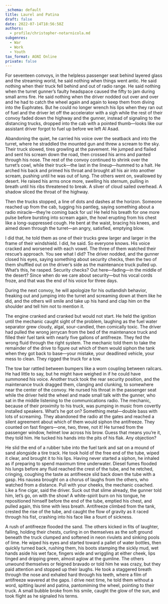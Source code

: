 ```yaml
---
_schema: default
title: Laurel and Patina
draft: false
date: 2022-07-14T18:56:58Z
authors:
  - profile/christopher-notarnicola.md
subgenres:
  - War
  - Work
  - Youth
tax_format: AGNI Online
private: false
---
```


For seventeen convoys, in the helpless passenger seat behind layered glass and the streaming world, he said nothing when things went antic. He said nothing when their truck fell behind and out of radio range. He said nothing when the turret gunner’s faulty headspace caused the fifty to jam during small arms fire. He said nothing when the driver nodded out over and over and he had to catch the wheel again and again to keep them from diving into the Euphrates. But he could no longer wrench his lips when they ran out of fuel and the driver let off the accelerator with a sigh while the rest of their convoy faded down the highway and the gunner, instead of signaling to the distancing trucks, dropped into the cab with a pointed thumb—looks like our assistant driver forgot to fuel up before we left Al Asad.

Abandoning the quiet, he carried his voice over the seatback and into the turret, where he straddled the mounted gun and threw a scream to the sky. Their truck slowed, tires growling at the pavement. He jumped and flailed and sent his scream down the road, then crossed his arms and panted through his nose. The rest of the convoy continued to shrink over the turret’s cowl, while their truck—the last in the lineup—hummed to a halt. He arched his back and primed his throat and brought all his air into another scream, pushing until he was out of lung. The others went on, swallowed by desert. He raised his arms once more, swelling his sternum, pulling in breath until his ribs threatened to break. A sliver of cloud sailed overhead. A shadow sliced the throat of the highway.

Then the trucks stopped, a line of dots and dashes at the horizon. Someone reached up from the cab, tugging his pantleg, saying something about a radio miracle—they’re coming back for us\! He held his breath for one more pulse before bursting into scream again, the howl erupting from his chest like a long-suppressed cough. He bent at the waist, bracing his knees, and aimed down through the turret—an angry, satisfied, emptying blow.

I did that, he told them as one of their trucks grew larger and larger in the frame of their windshield. I did, he said. So everyone knows. His voice cracked and worsened with each vowel. The three of them watched their rescue’s approach. You see what I did? The driver nodded, and the gunner closed his eyes, saying something about security checks, then the two of them shuffled out on the driver’s side as the maintenance truck pulled up. What’s this, he rasped. Security checks? Out here—fading—in the middle of the desert? Since when do we care about security—but his vocal cords froze, and that was the end of his voice for three days.

During the next convoy, he will apologize for his outlandish behavior, freaking out and jumping into the turret and screaming down at them like he did, and the others will smile and take up his hand and clap him on the shoulder and tell him not to mention it.

The engine cranked and cranked but would not start. He held the ignition until the mechanic caught sight of the problem, laughing as the fuel water separator grew cloudy, algal, sour-candied, then comically toxic. The driver had pulled the wrong jerrycan from the bed of the maintenance truck and filled their fuel tank with nearly five gallons of antifreeze. They fed the wrong fluid through the right system. The mechanic told them to take the remainder of the drive to figure out which of them would siphon the tank when they got back to base—your mistake, your deadlined vehicle, your mess to clean. They rigged the truck for a tow.

The tow bar rattled between bumpers like a worn coupling between railcars. He had little to say, but he might have weighed in if he could have summoned his voice. Another truck took the rear security position, and the maintenance truck dragged them, clanging and clunking, to somewhere near the center of the convoy. He nursed his throat in the passenger seat while the driver held the wheel and made small talk with the gunner, who sat in the middle listening to the communications radio. The mechanic, because of their proximity to his truck, was pumping in music from covertly installed speakers. What’s he got on? Something metal—double bass with lots of screaming. They abandoned the radio at the gates and reached a silent agreement about which of them would siphon the antifreeze. They counted on fast fingers—one, two, three, not it\! He turned from the passenger window, helmet low across his brow. Guess that means you’re it, they told him. He tucked his hands into the pits of his flak. Any objection?

He slid the end of a rubber tube into the fuel tank and sat on a mound of sand alongside a tire track. He took hold of the free end of the tube, wiped it clear, and brought it to his lips. Having never started a siphon, he inhaled as if preparing to spend maximum time underwater. Diesel fumes flooded his lungs before any fluid reached the crest of the tube, and he retched, cringing, coughing the taste as antifreeze slid back down the tube with a gasp. His nausea brought on a chorus of laughs from the others, who watched from a distance. Pull with your cheeks, the mechanic coached. Like a fine cigar, said the driver. Suck out that slime already, the gunner told him, let’s go, on with the show\! A white-spirit burn on his tongue, he repositioned himself before the end of the tube, emptied his chest, and pulled again, this time with less breath. Antifreeze climbed from the tank, crested the rise of the tube, and caught the flow of gravity as it raced through his fist, crashing into his face like a fount of sickness.

A rush of antifreeze flooded the sand. The others kicked in fits of laughter, falling, holding their chests, curling in on themselves as the soft ground beneath the truck clumped and softened in neon rivulets and sinking pools of lime. He wiped his eyes and started toward a pallet of water bottles, then quickly turned back, rushing them, his boots stamping the sickly mud, wet hands aside his wet face, fingers wide and wriggling at either cheek, lips tinged and dripping green, almost aglow at the gumline. The others unwound themselves or feigned bravado or told him he was crazy, but they paid attention and stopped up their laughs. He took a staggered breath through the nose and exhaled hard through his teeth, where a film of antifreeze wavered at the gaps. I drive next time, he told them without a word, spitting laurel and patina, pantomiming the wheel, pointing to their truck. A small bubble broke from his smile, caught the glow of the sun, and took flight as he signaled his terms.
